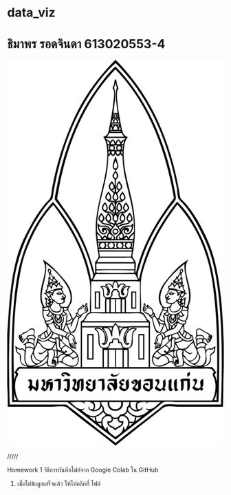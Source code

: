 # data_viz
# ธิมาพร รอดจินดา 613020553-4


![README](kku.jfif)

/////

Homework 1
วิธีการบันทึกไฟล์จาก Google Colab ใน GitHub
1. เมื่อใส่ข้อมูลเสร็จแล้ว ให้ไปคลิกที่ ไฟล์ 

